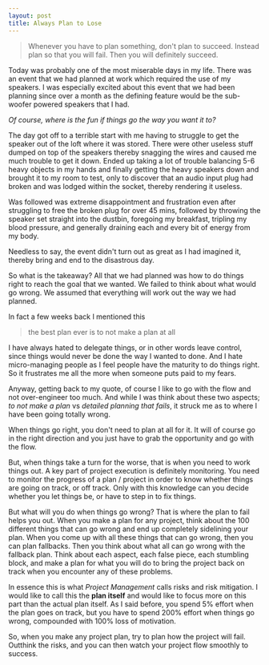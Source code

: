 ```yaml
---
layout: post
title: Always Plan to Lose
---
```


> Whenever you have to plan something, don't plan to succeed. Instead plan so that you will fail. Then you will definitely succeed.

Today was probably one of the most miserable days in my life. There was an event that we had planned at work which required the use of my speakers. I was especially excited about this event that we had been planning since over a month as the defining feature would be the sub-woofer powered speakers that I had.

_Of course, where is the fun if things go the way you want it to?_

The day got off to a terrible start with me having to struggle to get the speaker out of the loft where it was stored. There were other useless stuff dumped on top of the speakers thereby snagging the wires and caused me much trouble to get it down. Ended up taking a lot of trouble balancing 5-6 heavy objects in my hands and finally getting the heavy speakers down and brought it to my room to test, only to discover that an audio input plug had broken and was lodged within the socket, thereby rendering it useless.

Was followed was extreme disappointment and frustration even after struggling to free the broken plug for over 45 mins, followed by throwing the speaker set straight into the dustbin, foregoing my breakfast, tripling my blood pressure, and generally draining each and every bit of energy from my body.

Needless to say, the event didn't turn out as great as I had imagined it, thereby bring and end to the disastrous day.

So what is the takeaway? All that we had planned was how to do things right to reach the goal that we wanted. We failed to think about what would go wrong. We assumed that everything will work out the way we had planned.

In fact a few weeks back I mentioned this
> the best plan ever is to not make a plan at all

I have always hated to delegate things, or in other words leave control, since things would never be done the way I wanted to done. And I hate micro-managing people as I feel people have the maturity to do things right. So it frustrates me all the more when someone puts paid to my fears.

Anyway, getting back to my quote, of course I like to go with the flow and not over-engineer too much. And while I was think about these two aspects; _to not make a plan_ vs _detailed planning that fails_, it struck me as to where I have been going totally wrong.

When things go right, you don't need to plan at all for it. It will of course go in the right direction and you just have to grab the opportunity and go with the flow. 

But, when things take a turn for the worse, that is when you need to work things out. A key part of project execution is definitely monitoring. You need to monitor the progress of a plan / project in order to know whether things are going on track, or off track. Only with this knowledge can you decide whether you let things be, or have to step in to fix things.

But what will you do when things go wrong? That is where the plan to fail helps you out. When you make a plan for any project, think about the 100 different things that can go wrong and end up completely sidelining your plan. When you come up with all these things that can go wrong, then you can plan fallbacks. Then you think about what all can go wrong with the fallback plan. Think about each aspect, each false piece, each stumbling block, and make a plan for what you will do to bring the project back on track when you encounter any of these problems.

In essence this is what _Project Management_ calls risks and risk mitigation. I would like to call this the **plan itself** and would like to focus more on this part than the actual plan itself. As I said before, you spend 5% effort when the plan goes on track, but you have to spend 200% effort when things go wrong, compounded with 100% loss of motivation.

So, when you make any project plan, try to plan how the project will fail. Outthink the risks, and you can then watch your project flow smoothly to success.